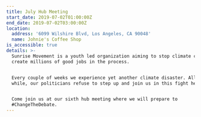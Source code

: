 ```yaml
---
title: July Hub Meeting
start_date: 2019-07-02T01:00:00Z
end_date: 2019-07-02T03:00:00Z
location:
  address: '6099 Wilshire Blvd, Los Angeles, CA 90048'
  name: Johnie's Coffee Shop
is_accessible: true
details: >-
  Sunrise Movement is a youth led organization aiming to stop climate change and
  create millions of good jobs in the process.


  Every couple of weeks we experience yet another climate disaster. All the
  while, our politicians refuse to step up and join us in this fight head on.


  Come join us at our sixth hub meeting where we will prepare to
  #ChangeTheDebate.
---
```


